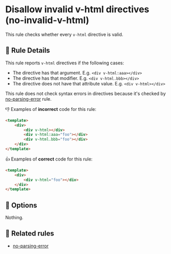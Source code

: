 # Disallow invalid v-html directives (no-invalid-v-html)

This rule checks whether every `v-html` directive is valid.

## 📖 Rule Details

This rule reports `v-html` directives if the following cases:

- The directive has that argument. E.g. `<div v-html:aaa></div>`
- The directive has that modifier. E.g. `<div v-html.bbb></div>`
- The directive does not have that attribute value. E.g. `<div v-html></div>`

This rule does not check syntax errors in directives because it's checked by [no-parsing-error] rule.

👎 Examples of **incorrect** code for this rule:

```html
<template>
    <div>
        <div v-html></div>
        <div v-html:aaa="foo"></div>
        <div v-html.bbb="foo"></div>
    </div>
</template>
```

👍 Examples of **correct** code for this rule:

```html
<template>
    <div>
        <div v-html="foo"></div>
    </div>
</template>
```

## 🔧 Options

Nothing.

## 👫 Related rules

- [no-parsing-error]


[no-parsing-error]: no-parsing-error.md
